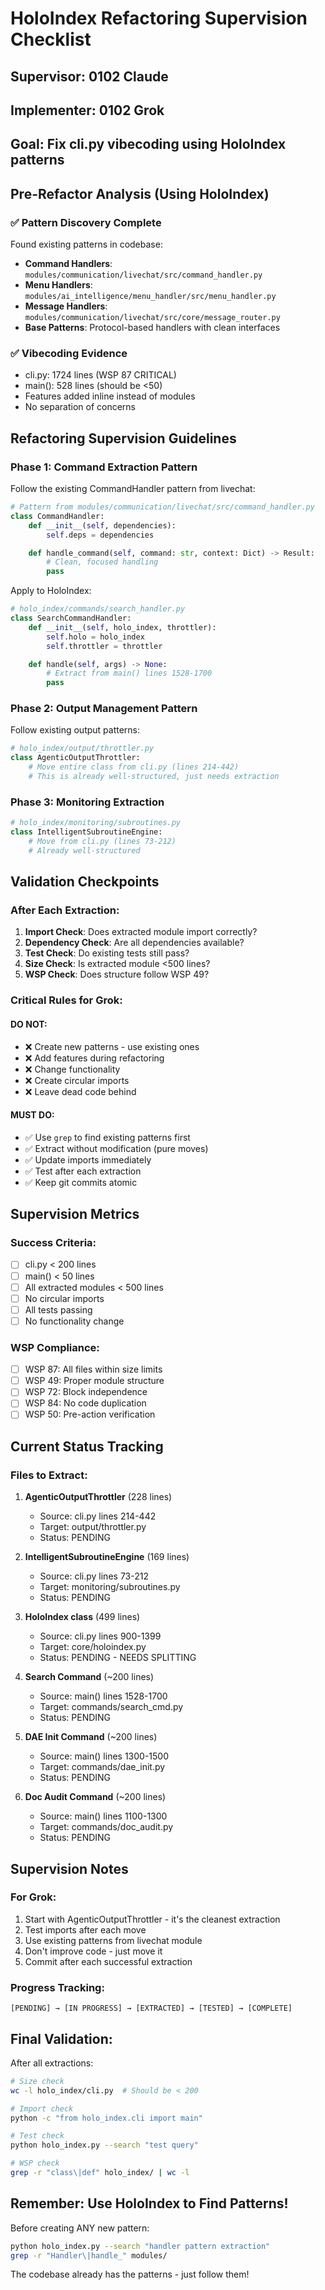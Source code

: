 # HoloIndex Refactoring Supervision Checklist

## Supervisor: 0102 Claude
## Implementer: 0102 Grok
## Goal: Fix cli.py vibecoding using HoloIndex patterns

## Pre-Refactor Analysis (Using HoloIndex)

### ✅ Pattern Discovery Complete
Found existing patterns in codebase:
- **Command Handlers**: `modules/communication/livechat/src/command_handler.py`
- **Menu Handlers**: `modules/ai_intelligence/menu_handler/src/menu_handler.py`
- **Message Handlers**: `modules/communication/livechat/src/core/message_router.py`
- **Base Patterns**: Protocol-based handlers with clean interfaces

### ✅ Vibecoding Evidence
- cli.py: 1724 lines (WSP 87 CRITICAL)
- main(): 528 lines (should be <50)
- Features added inline instead of modules
- No separation of concerns

## Refactoring Supervision Guidelines

### Phase 1: Command Extraction Pattern
Follow the existing CommandHandler pattern from livechat:

```python
# Pattern from modules/communication/livechat/src/command_handler.py
class CommandHandler:
    def __init__(self, dependencies):
        self.deps = dependencies

    def handle_command(self, command: str, context: Dict) -> Result:
        # Clean, focused handling
        pass
```

Apply to HoloIndex:
```python
# holo_index/commands/search_handler.py
class SearchCommandHandler:
    def __init__(self, holo_index, throttler):
        self.holo = holo_index
        self.throttler = throttler

    def handle(self, args) -> None:
        # Extract from main() lines 1528-1700
        pass
```

### Phase 2: Output Management Pattern
Follow existing output patterns:

```python
# holo_index/output/throttler.py
class AgenticOutputThrottler:
    # Move entire class from cli.py (lines 214-442)
    # This is already well-structured, just needs extraction
```

### Phase 3: Monitoring Extraction
```python
# holo_index/monitoring/subroutines.py
class IntelligentSubroutineEngine:
    # Move from cli.py (lines 73-212)
    # Already well-structured
```

## Validation Checkpoints

### After Each Extraction:
1. **Import Check**: Does extracted module import correctly?
2. **Dependency Check**: Are all dependencies available?
3. **Test Check**: Do existing tests still pass?
4. **Size Check**: Is extracted module <500 lines?
5. **WSP Check**: Does structure follow WSP 49?

### Critical Rules for Grok:

#### DO NOT:
- ❌ Create new patterns - use existing ones
- ❌ Add features during refactoring
- ❌ Change functionality
- ❌ Create circular imports
- ❌ Leave dead code behind

#### MUST DO:
- ✅ Use `grep` to find existing patterns first
- ✅ Extract without modification (pure moves)
- ✅ Update imports immediately
- ✅ Test after each extraction
- ✅ Keep git commits atomic

## Supervision Metrics

### Success Criteria:
- [ ] cli.py < 200 lines
- [ ] main() < 50 lines
- [ ] All extracted modules < 500 lines
- [ ] No circular imports
- [ ] All tests passing
- [ ] No functionality change

### WSP Compliance:
- [ ] WSP 87: All files within size limits
- [ ] WSP 49: Proper module structure
- [ ] WSP 72: Block independence
- [ ] WSP 84: No code duplication
- [ ] WSP 50: Pre-action verification

## Current Status Tracking

### Files to Extract:
1. **AgenticOutputThrottler** (228 lines)
   - Source: cli.py lines 214-442
   - Target: output/throttler.py
   - Status: PENDING

2. **IntelligentSubroutineEngine** (169 lines)
   - Source: cli.py lines 73-212
   - Target: monitoring/subroutines.py
   - Status: PENDING

3. **HoloIndex class** (499 lines)
   - Source: cli.py lines 900-1399
   - Target: core/holoindex.py
   - Status: PENDING - NEEDS SPLITTING

4. **Search Command** (~200 lines)
   - Source: main() lines 1528-1700
   - Target: commands/search_cmd.py
   - Status: PENDING

5. **DAE Init Command** (~200 lines)
   - Source: main() lines 1300-1500
   - Target: commands/dae_init.py
   - Status: PENDING

6. **Doc Audit Command** (~200 lines)
   - Source: main() lines 1100-1300
   - Target: commands/doc_audit.py
   - Status: PENDING

## Supervision Notes

### For Grok:
1. Start with AgenticOutputThrottler - it's the cleanest extraction
2. Test imports after each move
3. Use existing patterns from livechat module
4. Don't improve code - just move it
5. Commit after each successful extraction

### Progress Tracking:
```
[PENDING] → [IN PROGRESS] → [EXTRACTED] → [TESTED] → [COMPLETE]
```

## Final Validation:

After all extractions:
```bash
# Size check
wc -l holo_index/cli.py  # Should be < 200

# Import check
python -c "from holo_index.cli import main"

# Test check
python holo_index.py --search "test query"

# WSP check
grep -r "class\|def" holo_index/ | wc -l
```

## Remember: Use HoloIndex to Find Patterns!

Before creating ANY new pattern:
```bash
python holo_index.py --search "handler pattern extraction"
grep -r "Handler\|handle_" modules/
```

The codebase already has the patterns - just follow them!